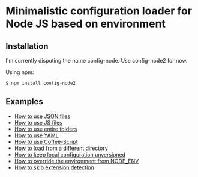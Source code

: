 # Minimalistic configuration loader for Node JS based on environment

## Installation

I'm currently disputing the name config-node. Use config-node2 for now.

Using npm:

    $ npm install config-node2

## Examples

- [How to use JSON files](examples/json)
- [How to use JS files](examples/js)
- [How to use entire folders](examples/folder)
- [How to use YAML](examples/yaml)
- [How to use Coffee-Script](examples/coffee)
- [How to load from a different directory](examples/custom-dir)
- [How to keep local configuration unversioned](examples/unversioned)
- [How to override the environment from NODE_ENV](examples/environment)
- [How to skip extension detection](examples/extension)
